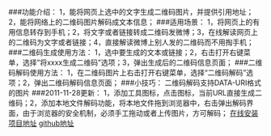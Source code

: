 ###功能介绍：
1，能将网页上选中的文字生成二维码图片，并提供引用地址；2，能将网络上的二维码图片解码成文本信息；
###适用场景：
1，将网页上的有用信息转存到手机；2，将文字或者链接转成二维码发微博；3，在线解读网页上的二维码为文字或者链接；4，直接解读微博上别人发的二维码而不用掏手机；
###二维码生成使用方法：
1，选中要生成的文本或链接；2，右击打开右键菜单，选择”将xxxx生成二维码”选项；3，弹出生成后的二维码信息页面；
###二维码解码使用方法：
1，在二维码图片上右击打开右键菜单，选择“二维码解码”选项；2，弹出二维码解码信息页面；
###小技巧：
二维码解码支持DATA-URI格式的图片
###2011-11-28更新：
1，添加工具图标，点击图标，当前URL直接生成二维码；2，添加本地文件解码功能，将本地文件拖到浏览器中，右击弹出解码界面，由于浏览器的安全机制，必须手工拖动或者上传图片，方可解码；
[在线安装](http://www.xiaoqiang.org/demo/decode/QRdecode.crx)
[项目地址](http://node.xiaoqiang.org)
[github地址](https://github.com/xiaoqiang/QRdecode)